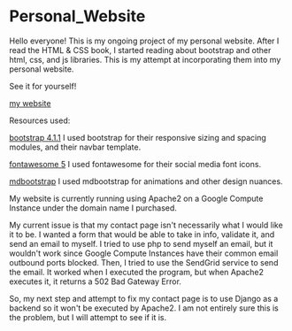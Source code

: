 # Personal_Website

Hello everyone! This is my ongoing project of my personal website. After I read the HTML & CSS book, I
started reading about bootstrap and other html, css, and js libraries. This is my attempt at incorporating them
into my personal website.

See it for yourself!

[my website](https://williamma.org/)

Resources used:

[bootstrap 4.1.1](https://getbootstrap.com/)
I used bootstrap for their responsive sizing and spacing modules, and their navbar template.

[fontawesome 5](https://fontawesome.com/)
I used fontawesome for their social media font icons.

[mdbootstrap](https://mdbootstrap.com/)
I used mdbootstrap for animations and other design nuances.

My website is currently running using Apache2 on a Google Compute Instance under the domain name I purchased.

My current issue is that my contact page isn't necessarily what I would like it to be. I wanted a form
that would be able to take in info, validate it, and send an email to myself. I tried to use php to
send myself an email, but it wouldn't work since Google Compute Instances have their common email
outbound ports blocked. Then, I tried to use the SendGrid service to send the email. It worked when I
executed the program, but when Apache2 executes it, it returns a 502 Bad Gateway Error.

So, my next step and attempt to fix my contact page is to use Django as a backend so it won't be executed
by Apache2. I am not entirely sure this is the problem, but I will attempt to see if it is.
